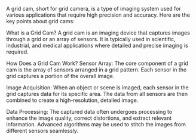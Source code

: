 A grid cam, short for grid camera, is a type of imaging system used for various applications that require high precision and accuracy. Here are the key points about grid cams:

What is a Grid Cam?
A grid cam is an imaging device that captures images through a grid or an array of sensors. It is typically used in scientific, industrial, and medical applications where detailed and precise imaging is required.

How Does a Grid Cam Work?
Sensor Array: The core component of a grid cam is the array of sensors arranged in a grid pattern. Each sensor in the grid captures a portion of the overall image.

Image Acquisition: When an object or scene is imaged, each sensor in the grid captures data for its specific area. The data from all sensors are then combined to create a high-resolution, detailed image.

Data Processing: The captured data often undergoes processing to enhance the image quality, correct distortions, and extract relevant information. Advanced algorithms may be used to stitch the images from different sensors seamlessly.

